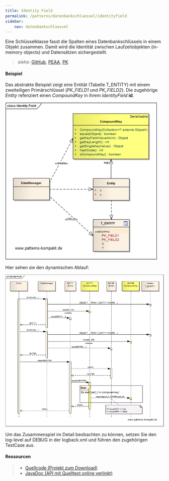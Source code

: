 ```yaml
---
title: Identity Field
permalink: /patterns/datenbankschluessel/identityfield
sidebar:
    nav: datenbankschluessel
---
```


Eine Schlüsselklasse fasst die Spalten eines Datenbankschlüssels in einem Objekt zusammen. Damit wird die Identität zwischen Laufzeitobjekten (in-memory objects) und Datensätzen sichergestellt.

> siehe: [GitHub](https://github.com/KarlEilebrecht/patterns-kompakt-code/blob/main/src/test/java/de/calamanari/pk/identityfield/README.md), [PEAA](/literature#peaa), [PK](/literature#pk)

#### Beispiel

Das abstrakte Beispiel zeigt eine Entität (Tabelle T_ENTITY) mit einem zweiteiligen Primärschlüssel (*PK_FIELD1* und *PK_FIELD2*).
Die zugehörige *Entity* refenziert einen *CompoundKey* in ihrem *IdentityField* **id**.

![](/images/patterns/identityfield/identity_field_cx.png)

Hier sehen sie den dynamischen Ablauf:

![](/images/patterns/identityfield/identity_field_dx.png)

Um das Zusammenspiel im Detail beobachten zu können, setzen Sie den log-level auf DEBUG in der logback.xml und führen den zugehörigen TestCase aus.

#### Ressourcen

> * [Quellcode (Projekt zum Download)](/patterns#codebeispiele)
> * [JavaDoc (API mit Quelltext online verlinkt)]()